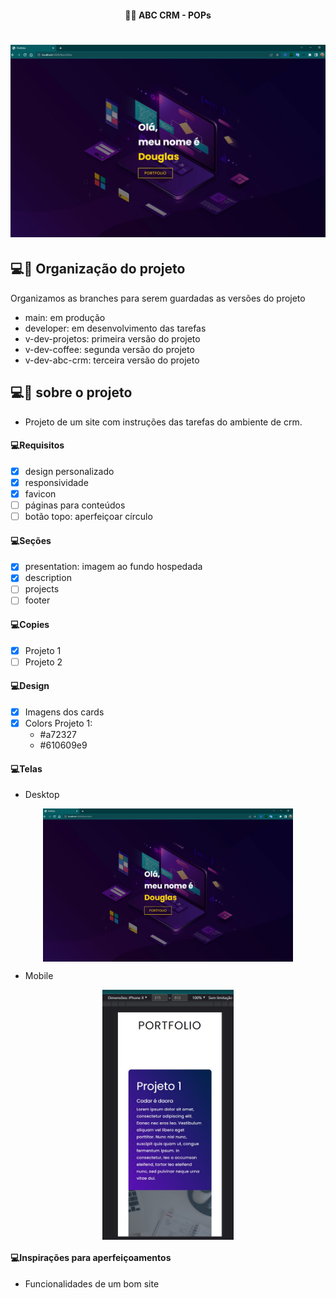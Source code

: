 <h4 align="center"> 
	 🚀🚧 ABC CRM - POPs
</h4>

<h1 align="center">
    <img alt="Portfólio" title="#Portfólio" src="./.github/desktop-2.jpg" />
</h1> 

## 💻🔖 Organização do projeto 

Organizamos as branches para serem guardadas as versões do projeto
- main: em produção
- developer: em desenvolvimento das tarefas
- v-dev-projetos: primeira versão do projeto
- v-dev-coffee: segunda versão do projeto
- v-dev-abc-crm: terceira versão do projeto

## 💻🔖 sobre o projeto 

- Projeto de um site com instruções das tarefas do ambiente de crm.

#### 💻Requisitos

- [x] design personalizado
- [x] responsividade
- [x] favicon
- [ ] páginas para conteúdos
- [ ] botão topo: aperfeiçoar círculo

#### 💻Seções

- [x] presentation: imagem ao fundo hospedada
- [x] description
- [ ] projects
- [ ] footer

#### 💻Copies

- [x] Projeto 1
- [ ] Projeto 2

#### 💻Design

- [x] Imagens dos cards  
- [x] Colors Projeto 1:
    - #a72327 
    - #610609e9

#### 💻Telas

- Desktop

<p align="center" style="display: flex; align-items: flex-start; justify-content: center;">
    <img alt="Portfólio" title="#Portfólio" src="./.github/desktop-2.jpg" width="400px"/>
</p>

- Mobile

<p align="center" style="display: flex; align-items: flex-start; justify-content: center;">
    <img alt="Portfólio" title="#Portfólio" src="./.github/mobile-1.jpg" height="400px"/>
</p>

#### 💻Inspirações para aperfeiçoamentos  

- Funcionalidades de um bom site